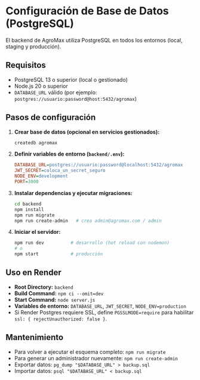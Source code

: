 # Configuración de Base de Datos (PostgreSQL)

El backend de AgroMax utiliza PostgreSQL en todos los entornos (local, staging y producción).

## Requisitos

- PostgreSQL 13 o superior (local o gestionado)
- Node.js 20 o superior
- `DATABASE_URL` válido (por ejemplo: `postgres://usuario:password@host:5432/agromax`)

## Pasos de configuración

1. **Crear base de datos (opcional en servicios gestionados):**
   ```bash
   createdb agromax
   ```

2. **Definir variables de entorno (`backend/.env`):**
   ```ini
   DATABASE_URL=postgres://usuario:password@localhost:5432/agromax
   JWT_SECRET=coloca_un_secret_seguro
   NODE_ENV=development
   PORT=3000
   ```

3. **Instalar dependencias y ejecutar migraciones:**
   ```bash
   cd backend
   npm install
   npm run migrate
   npm run create-admin   # crea admin@agromax.com / admin
   ```

4. **Iniciar el servidor:**
   ```bash
   npm run dev          # desarrollo (hot reload con nodemon)
   # o
   npm start            # producción
   ```

## Uso en Render

- **Root Directory:** `backend`
- **Build Command:** `npm ci --omit=dev`
- **Start Command:** `node server.js`
- **Variables de entorno:** `DATABASE_URL`, `JWT_SECRET`, `NODE_ENV=production`
- Si Render Postgres requiere SSL, define `PGSSLMODE=require` para habilitar `ssl: { rejectUnauthorized: false }`.

## Mantenimiento

- Para volver a ejecutar el esquema completo: `npm run migrate`
- Para generar un administrador nuevamente: `npm run create-admin`
- Exportar datos: `pg_dump "$DATABASE_URL" > backup.sql`
- Importar datos: `psql "$DATABASE_URL" < backup.sql`
